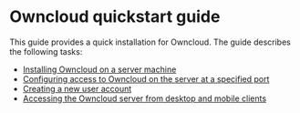 # Owncloud quickstart guide

This guide provides a quick installation for Owncloud.  The guide describes the following tasks:

* [Installing Owncloud on a server machine](rh_oc_installation.html)
* [Configuring access to Owncloud on the server at a specified port](rh_of_change_url_port.html)
* [Creating a new user account](rh_oc_add_user_account.html)
* [Accessing the Owncloud server from desktop and mobile clients](rh_oc_connecting_oc_user.html)  
